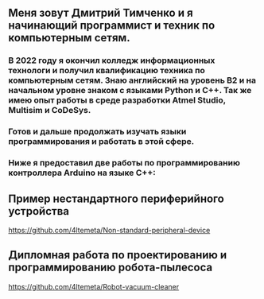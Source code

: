 
## Меня зовут Дмитрий Тимченко и я начинающий программист и техник по компьютерным сетям.
### В 2022 году я окончил колледж информационных технологи и получил квалификацию техника по компьютерным сетям. Знаю английский на уровень B2 и на начальном уровне знаком с языками Python и C++. Так же имею опыт работы в среде разработки Atmel Studio, Multisim и CoDeSys.
### Готов и дальше продолжать изучать языки программирования и работать в этой сфере.
### Ниже я предоставил две работы по программированию контроллера Arduino на языке C++:
## Пример нестандартного периферийного устройства
https://github.com/4ltemeta/Non-standard-peripheral-device
## Дипломная работа по проектированию и программированию робота-пылесоса
https://github.com/4ltemeta/Robot-vacuum-cleaner
